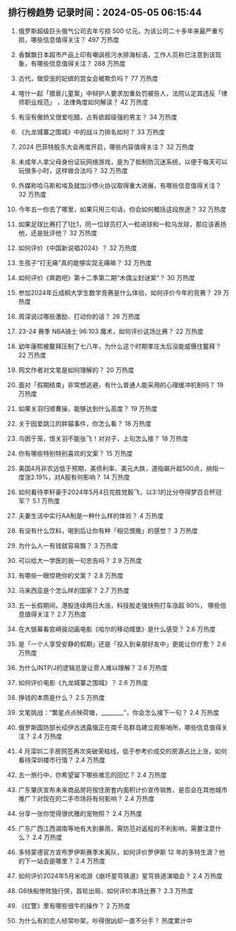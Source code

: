 
## 排行榜趋势 记录时间：2024-05-05 06:15:44
  
  1. 俄罗斯超级巨头俄气公司去年亏损 500 亿元，为该公司二十多年来最严重亏损，哪些信息值得关注？ 497 万热度
    
  2. 香飘飘日本超市产品上印有嘲讽核污水排海标语，工作人员称已注意到该现象，有哪些信息值得关注？ 288 万热度
    
  3. 古代，做受宠的妃嫔的宫女会被欺负吗？ 77 万热度
    
  4. 喀什一起「猥亵儿童案」中辩护人要求加重处罚被告人，法院认定其违反「律师职业规范」 ，法律角度如何解读？ 42 万热度
    
  5. 有没有傲娇又很爱吃醋，占有欲超级强的男主？ 34 万热度
    
  6. 《九龙城寨之围城》中的战斗力排名如何？ 33 万热度
    
  7. 2024 巴菲特股东大会再度开启，哪些内容值得关注？ 32 万热度
    
  8. 未成年人拿父母身份证玩网络游戏，是为了抵制防沉迷系统，以便于每天可以玩很多小时，这样做合法吗？ 32 万热度
    
  9. 外媒称哈马斯和埃及就加沙停火协议取得重大进展，有哪些信息值得关注？ 32 万热度
    
  10. 今年五一你去了哪里，如果只用三句话，你会如何概括这段旅途？ 32 万热度
    
  11. 如果足球比赛打了1比1，同一位球员打入一粒进球和一粒乌龙球，那应该表扬他，还是批评他？ 32 万热度
    
  12. 如何评价《中国新说唱2024》？ 32 万热度
    
  13. 生孩子“打无痛”真的能够实现无痛嘛？ 32 万热度
    
  14. 如何评价《奔跑吧》第十二季第二期“木偶尘封谜案”？ 30 万热度
    
  15. 参加2024年丘成桐大学生数学竞赛是什么体验，如何评价今年的竞赛？ 29 万热度
    
  16. 周深说过哪些激励、打动你的话？ 26 万热度
    
  17. 23-24 赛季 NBA骑士 96:103 魔术，如何评价这场比赛？ 22 万热度
    
  18. 幼年康熙被鳌拜压制了七八年，为什么这个时期孝庄太后没能威慑住鳌拜？ 22 万热度
    
  19. 网文作者对文笔是如何理解的？ 20 万热度
    
  20. 面对「假期结束」非常想逃避，有什么普通人能采用的心理缓冲机制吗？ 19 万热度
    
  21. 如果关羽归顺曹操，能够达到什么高度？ 19 万热度
    
  22. 关于因爱跳江的胖猫事件，你怎么看？ 18 万热度
    
  23. 鸟困于笼，恨关羽不能张飞！对对子，上句怎么接？ 18 万热度
    
  24. 你有哪些特别特别喜欢的文案？ 15 万热度
    
  25. 美国4月非农远低于预期，美债利率、美元大跌，道指飙升超500点，纳指一度涨2.19%，对A股有何影响？ 14 万热度
    
  26. 如何看待李轩豪于2024年5月4日完胜党毅飞，以3:1的比分夺得梦百合杯冠军？ 5.1 万热度
    
  27. 夫妻生活中实行AA制是一种什么样的体验？ 4 万热度
    
  28. 有没有什么饮料，喝到后让你有种「相见恨晚」的感觉？ 3 万热度
    
  29. 为什么人一有钱就容易飘？ 3 万热度
    
  30. 可以给大一学医的我一句忠告吗？ 2.9 万热度
    
  31. 有哪些一眼惊艳你的文案？ 2.8 万热度
    
  32. 马来西亚是个怎么样的国家？ 2.7 万热度
    
  33. 五一长假期间，港股连续两日大涨，科技股走强快狗打车涨超 90%， 哪些信息值得关注？ 2.7 万热度
    
  34. 在大银幕看宫崎骏动画电影《哈尔的移动城堡》是什么感受？ 2.6 万热度
    
  35. 是「一个人享受安静的假期」还是「投入到亲朋好友中」更能让你疗愈？ 2.6 万热度
    
  36. 为什么INTP/J的逻辑总是让旁人难以理解？ 2.6 万热度
    
  37. 如何评价电影《九龙城寨之围城》？ 2.6 万热度
    
  38. 挣钱的本质是什么？ 2.5 万热度
    
  39. 文笔挑战：“繁星点点映荷塘，________”，你会怎么接下一句？ 2.4 万热度
    
  40. 俄罗斯国防部长绍伊古透露俄正在南千岛群岛建立观察哨所，哪些信息值得关注？ 2.4 万热度
    
  41. 4 月深圳二手房网签再次突破荣枯线，低于参考价成交的房源占比上涨，如何看待深圳楼市行情？ 2.4 万热度
    
  42. 五一旅行中，你希望留下哪些难忘的回忆？ 2.4 万热度
    
  43. 广东肇庆宣布未来商品房将按住房套内面积计价宣传销售，是否会在其他城市推广？对现在的二手市场将有何影响？ 2.4 万热度
    
  44. 分享一张你觉得很优雅的宠物照？ 2.4 万热度
    
  45. 广东广西江西湖南等地有大到暴雨，需防范对返程的不利影响，需要注意什么？ 2.4 万热度
    
  46. 多特蒙德官方宣布罗伊斯赛季末离队，如何评价罗伊斯 12 年的多特生涯？他的下一站会是哪里？ 2.4 万热度
    
  47. 如何评价2024年5月米哈游《崩坏星穹铁道》星穹铁道演唱会？ 2.4 万热度
    
  48. G6快船惨败独行侠，首轮出局，如何评价本场比赛？ 2.3 万热度
    
  49. 《红警》里有哪些很牛的操作？ 2 万热度
    
  50. 为什么有的恋人经常吵架，吵得很凶却一直不分手？ 热度累计中
    